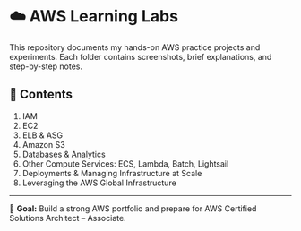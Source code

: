 # ☁️ AWS Learning Labs

This repository documents my hands-on AWS practice projects and experiments.
Each folder contains screenshots, brief explanations, and step-by-step notes.

## 🔧 Contents
1. IAM
2. EC2
3. ELB & ASG
4. Amazon S3
5. Databases & Analytics
6. Other Compute Services: ECS, Lambda, Batch, Lightsail
7. Deployments & Managing Infrastructure at Scale
8. Leveraging the AWS Global Infrastructure

---

📘 **Goal:** Build a strong AWS portfolio and prepare for AWS Certified Solutions Architect – Associate.
